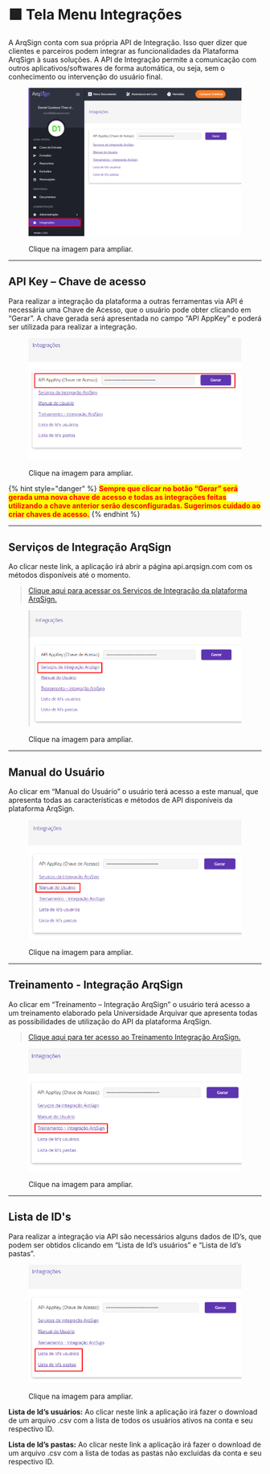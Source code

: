 # 🟪 Tela Menu Integrações

A ArqSign conta com sua própria API de Integração. Isso quer dizer que clientes e parceiros podem integrar as funcionalidades da Plataforma ArqSign à suas soluções. A API de Integração permite a comunicação com outros aplicativos/softwares de forma automática, ou seja, sem o conhecimento ou intervenção do usuário final.

<figure><img src="../../.gitbook/assets/integracoes1.png" alt=""><figcaption><p>Clique na imagem para ampliar.</p></figcaption></figure>

***

## API Key – Chave de acesso

Para realizar a integração da plataforma a outras ferramentas via API é necessária uma Chave de Acesso, que o usuário pode obter clicando em “Gerar”. A chave gerada será apresentada no campo “API AppKey” e poderá ser utilizada para realizar a integração.

<figure><img src="../../.gitbook/assets/integracoes6.png" alt=""><figcaption><p>Clique na imagem para ampliar.</p></figcaption></figure>

{% hint style="danger" %}
<mark style="color:red;">**Sempre que clicar no botão “Gerar” será gerada uma nova chave de acesso e todas as integrações feitas utilizando a chave anterior serão desconfiguradas. Sugerimos cuidado ao criar chaves de acesso.**</mark>
{% endhint %}

***

## Serviços de Integração ArqSign

Ao clicar neste link, a aplicação irá abrir a página api.arqsign.com com os métodos disponíveis até o momento.

> [Clique aqui para acessar os Serviços de Integração da plataforma ArqSign.](https://api.arqsign.com/index.html)

<figure><img src="../../.gitbook/assets/integracoes2.png" alt=""><figcaption><p>Clique na imagem para ampliar.</p></figcaption></figure>

***

## Manual do Usuário

Ao clicar em “Manual do Usuário” o usuário terá acesso a este manual, que apresenta todas as características e métodos de API disponíveis da plataforma ArqSign.

<figure><img src="../../.gitbook/assets/integracoes3.png" alt=""><figcaption><p>Clique na imagem para ampliar.</p></figcaption></figure>

***

## Treinamento - Integração ArqSign

Ao clicar em “Treinamento – Integração ArqSign” o usuário terá acesso a um treinamento elaborado pela Universidade Arquivar que apresenta todas as possibilidades de utilização do API da plataforma ArqSign.

> [Clique aqui para ter acesso ao Treinamento Integração ArqSign.](https://cdn.arquivar.com.br/wp-content/uploads/articulate\_uploads/Curso-API-ArqSign/index.html?&\_ga=2.214775511.1134308362.1699443819-2052664689.1687871591#/)

<figure><img src="../../.gitbook/assets/integracoes4.png" alt=""><figcaption><p>Clique na imagem para ampliar.</p></figcaption></figure>

***

## Lista de ID's

Para realizar a integração via API são necessários alguns dados de ID’s, que podem ser obtidos clicando em “Lista de Id’s usuários” e “Lista de Id’s pastas”.

<figure><img src="../../.gitbook/assets/integracoes5.png" alt=""><figcaption><p>Clique na imagem para ampliar.</p></figcaption></figure>

**Lista de Id’s usuários:** Ao clicar neste link a aplicação irá fazer o download de um arquivo .csv com a lista de todos os usuários ativos na conta e seu respectivo ID.

**Lista de Id’s pastas:** Ao clicar neste link a aplicação irá fazer o download de um arquivo .csv com a lista de todas as pastas não excluídas da conta e seu respectivo ID.
